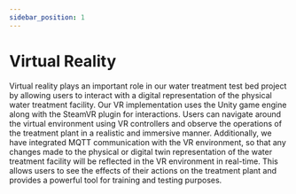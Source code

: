 ```yaml
---
sidebar_position: 1
---
```


# Virtual Reality

Virtual reality plays an important role in our water treatment test bed project by allowing users to interact with a digital representation of the physical water treatment facility. Our VR implementation uses the Unity game engine along with the SteamVR plugin for interactions. Users can navigate around the virtual environment using VR controllers and observe the operations of the treatment plant in a realistic and immersive manner. Additionally, we have integrated MQTT communication with the VR environment, so that any changes made to the physical or digital twin representation of the water treatment facility will be reflected in the VR environment in real-time. This allows users to see the effects of their actions on the treatment plant and provides a powerful tool for training and testing purposes.

